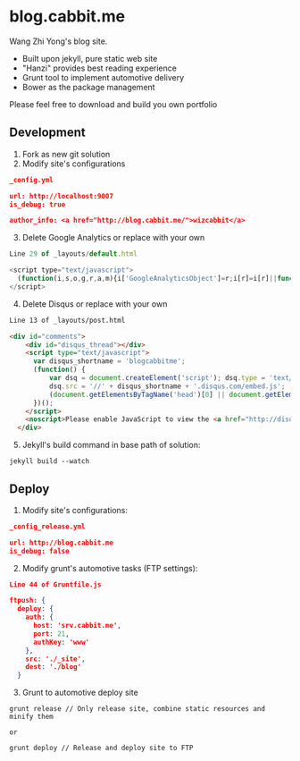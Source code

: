 blog.cabbit.me
=========

Wang Zhi Yong's blog site.

+ Built upon jekyll, pure static web site
+ "Hanzi" provides best reading experience
+ Grunt tool to implement automotive delivery
+ Bower as the package management

Please feel free to download and build you own portfolio

## Development

1. Fork as new git solution
2. Modify site's configurations

  ```json
  _config.yml
  
  url: http://localhost:9007
  is_debug: true
  
  author_info: <a href="http://blog.cabbit.me/">wizcabbit</a>
  ```

3. Delete Google Analytics or replace with your own

  ```javascript
  Line 29 of _layouts/default.html
  
  <script type="text/javascript">
    (function(i,s,o,g,r,a,m){i['GoogleAnalyticsObject']=r;i[r]=i[r]||function(){(i[r].q=i[r].q||[]).push(arguments)},i[r].l=1*new Date();a=s.createElement(o),m=s.getElementsByTagName(o)[0];a.async=1;a.src=g;m.parentNode.insertBefore(a,m)})(window,document,'script','//www.google-analytics.com/analytics.js','ga');ga('create','UA-55766499-2','auto');ga('send','pageview');
  </script>
  ```

4. Delete Disqus or replace with your own

  ```html
  Line 13 of _layouts/post.html
  
  <div id="comments">
      <div id="disqus_thread"></div>
      <script type="text/javascript">
        var disqus_shortname = 'blogcabbitme';
        (function() {
            var dsq = document.createElement('script'); dsq.type = 'text/javascript'; dsq.async = true;
            dsq.src = '//' + disqus_shortname + '.disqus.com/embed.js';
            (document.getElementsByTagName('head')[0] || document.getElementsByTagName('body')[0]).appendChild(dsq);
        })();
      </script>
      <noscript>Please enable JavaScript to view the <a href="http://disqus.com/?ref_noscript">comments powered by Disqus.</a></noscript>
    </div>
  ```

5. Jekyll's build command in base path of solution:

  ```shell
  jekyll build --watch
  ```

## Deploy

1. Modify site's configurations:

  ```json
  _config_release.yml
  
  url: http://blog.cabbit.me
  is_debug: false
  
  ```

2. Modify grunt's automotive tasks (FTP settings):

  ```json
  Line 44 of Gruntfile.js
  
  ftpush: {
    deploy: {
      auth: {
        host: 'srv.cabbit.me',
        port: 21,
        authKey: 'www'
      },
      src: './_site',
      dest: './blog'
    }
  ```

3. Grunt to automotive deploy site

  ```shell
  grunt release // Only release site, combine static resources and minify them
  
  or
  
  grunt deploy // Release and deploy site to FTP
  ```
